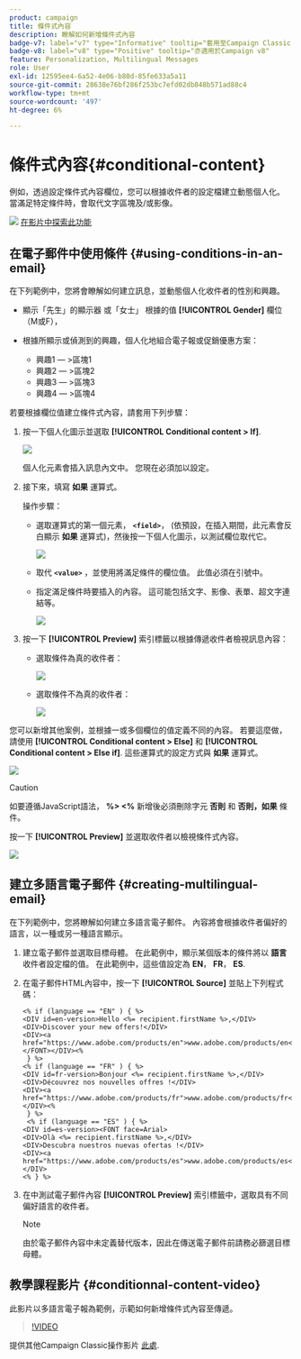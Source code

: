 ```yaml
---
product: campaign
title: 條件式內容
description: 瞭解如何新增條件式內容
badge-v7: label="v7" type="Informative" tooltip="套用至Campaign Classic v7"
badge-v8: label="v8" type="Positive" tooltip="亦適用於Campaign v8"
feature: Personalization, Multilingual Messages
role: User
exl-id: 12595ee4-6a52-4e06-b80d-85fe633a5a11
source-git-commit: 28638e76bf286f253bc7efd02db848b571ad88c4
workflow-type: tm+mt
source-wordcount: '497'
ht-degree: 6%

---
```


# 條件式內容{#conditional-content}

例如，透過設定條件式內容欄位，您可以根據收件者的設定檔建立動態個人化。 當滿足特定條件時，會取代文字區塊及/或影像。

![](assets/do-not-localize/how-to-video.png) [在影片中探索此功能](#conditionnal-content-video)


## 在電子郵件中使用條件 {#using-conditions-in-an-email}

在下列範例中，您將會瞭解如何建立訊息，並動態個人化收件者的性別和興趣。

* 顯示「先生」的顯示器 或「女士」 根據的值 **[!UICONTROL Gender]** 欄位（M或F），
* 根據所顯示或偵測到的興趣，個人化地組合電子報或促銷優惠方案：

   * 興趣1 — >區塊1
   * 興趣2 — >區塊2
   * 興趣3 — >區塊3
   * 興趣4 — >區塊4

若要根據欄位值建立條件式內容，請套用下列步驟：

1. 按一下個人化圖示並選取 **[!UICONTROL Conditional content > If]**.

   ![](assets/s_ncs_user_conditional_content02.png)

   個人化元素會插入訊息內文中。 您現在必須加以設定。

1. 接下來，填寫 **如果** 運算式。

   操作步驟：

   * 選取運算式的第一個元素， **`<field>`**， (依預設，在插入期間，此元素會反白顯示 **如果** 運算式)，然後按一下個人化圖示，以測試欄位取代它。

     ![](assets/s_ncs_user_conditional_content03.png)

   * 取代 **`<value>`** ，並使用將滿足條件的欄位值。 此值必須在引號中。
   * 指定滿足條件時要插入的內容。 這可能包括文字、影像、表單、超文字連結等。

     ![](assets/s_ncs_user_conditional_content04.png)

1. 按一下 **[!UICONTROL Preview]** 索引標籤以根據傳遞收件者檢視訊息內容：

   * 選取條件為真的收件者：

     ![](assets/s_ncs_user_conditional_content05.png)

   * 選取條件不為真的收件者：

     ![](assets/s_ncs_user_conditional_content06.png)

您可以新增其他案例，並根據一或多個欄位的值定義不同的內容。 若要這麼做，請使用 **[!UICONTROL Conditional content > Else]** 和 **[!UICONTROL Conditional content > Else if]**. 這些運算式的設定方式與 **如果** 運算式。

![](assets/s_ncs_user_conditional_content07.png)

>[!CAUTION]
>
>如要遵循JavaScript語法， **%> &lt;%** 新增後必須刪除字元 **否則** 和 **否則，如果** 條件。

按一下 **[!UICONTROL Preview]** 並選取收件者以檢視條件式內容。

![](assets/s_ncs_user_conditional_content08.png)

## 建立多語言電子郵件 {#creating-multilingual-email}

在下列範例中，您將瞭解如何建立多語言電子郵件。 內容將會根據收件者偏好的語言，以一種或另一種語言顯示。

1. 建立電子郵件並選取目標母體。 在此範例中，顯示某個版本的條件將以 **語言** 收件者設定檔的值。 在此範例中，這些值設定為 **EN**， **FR**， **ES**.
1. 在電子郵件HTML內容中，按一下 **[!UICONTROL Source]** 並貼上下列程式碼：

   ```
   <% if (language == "EN" ) { %>
   <DIV id=en-version>Hello <%= recipient.firstName %>,</DIV>
   <DIV>Discover your new offers!</DIV>
   <DIV><a href="https://www.adobe.com/products/en">www.adobe.com/products/en</A></FONT></DIV><%
    } %>
   <% if (language == "FR" ) { %>
   <DIV id=fr-version>Bonjour <%= recipient.firstName %>,</DIV>
   <DIV>Découvrez nos nouvelles offres !</DIV>
   <DIV><a href="https://www.adobe.com/products/fr">www.adobe.com/products/fr</A></DIV><%
    } %>
    <% if (language == "ES" ) { %>
   <DIV id=es-version><FONT face=Arial>
   <DIV>Olà <%= recipient.firstName %>,</DIV>
   <DIV>Descubra nuestros nuevas ofertas !</DIV>
   <DIV><a href="https://www.adobe.com/products/es">www.adobe.com/products/es</A></DIV>
   <% } %>
   ```

1. 在中測試電子郵件內容 **[!UICONTROL Preview]** 索引標籤中，選取具有不同偏好語言的收件者。

   >[!NOTE]
   >
   >由於電子郵件內容中未定義替代版本，因此在傳送電子郵件前請務必篩選目標母體。

## 教學課程影片 {#conditionnal-content-video}

此影片以多語言電子報為範例，示範如何新增條件式內容至傳遞。

>[!VIDEO](https://video.tv.adobe.com/v/24926?quality=12)

提供其他Campaign Classic操作影片 [此處](https://experienceleague.adobe.com/docs/campaign-classic-learn/tutorials/overview.html?lang=zh-Hant).
